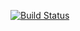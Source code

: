 
[![Build Status](https://travis-ci.org/[geoffreymoller]/[collect-chrome].png)](https://travis-ci.org/[geoffreymoller]/[collect-chrome])
